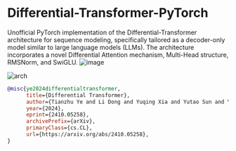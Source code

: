# Differential-Transformer-PyTorch
Unofficial PyTorch implementation of the Differential-Transformer architecture for sequence modeling, specifically tailored as a decoder-only model similar to large language models (LLMs). The architecture incorporates a novel Differential Attention mechanism, Multi-Head structure, RMSNorm, and SwiGLU.
![image](https://github.com/user-attachments/assets/b3ebaf46-9db7-464b-8ef0-3095c4bdfc19)

![arch](https://github.com/user-attachments/assets/7ca6f267-2df0-4298-9974-1edc9bc19c64)


```bibtex
@misc{ye2024differentialtransformer,
      title={Differential Transformer}, 
      author={Tianzhu Ye and Li Dong and Yuqing Xia and Yutao Sun and Yi Zhu and Gao Huang and Furu Wei},
      year={2024},
      eprint={2410.05258},
      archivePrefix={arXiv},
      primaryClass={cs.CL},
      url={https://arxiv.org/abs/2410.05258}, 
}
